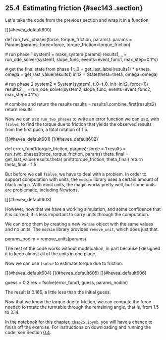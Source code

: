 ﻿25.4  Estimating friction {#sec143 .section}
-------------------------

Let's take the code from the previous section and wrap it in a function.

[]{#hevea_default600}

def run\_two\_phases(force, torque\_friction, params): params =
Params(params, force=force, torque\_friction=torque\_friction)

\# run phase 1 system1 = make\_system(params) results1, \_ =
run\_ode\_solver(system1, slope\_func, events=event\_func1,
max\_step=0.1\*s)

\# get the final state from phase 1 t\_0 = get\_last\_label(results1) \*
s theta, omega = get\_last\_value(results1) init2 = State(theta=theta,
omega=omega)

\# run phase 2 system2 = System(system1, t\_0=t\_0, init=init2, force=0)
results2, \_ = run\_ode\_solver(system2, slope\_func,
events=event\_func2, max\_step=0.1\*s)

\# combine and return the results results =
results1.combine\_first(results2) return results

Now we can use `run_two_phases` to write an error function we can use,
with `fsolve`, to find the torque due to friction that yields the
observed results from the first push, a total rotation of 1.5.

[]{#hevea_default601} []{#hevea_default602}

def error\_func1(torque\_friction, params): force = 1 results =
run\_two\_phases(force, torque\_friction, params) theta\_final =
get\_last\_value(results.theta) print(torque\_friction, theta\_final)
return theta\_final - 1.5

But before we call `fsolve`, we have to deal with a problem. In order to
support computation with units, the `modsim` library uses a certain
amount of black magic. With most units, the magic works pretty well, but
some units are problematic, including Newtons.

[]{#hevea_default603}

However, now that we have a working simulation, and some confidence that
it is correct, it is less important to carry units through the
computation.

We can drop them by creating a new `Params` object with the same values
and no units. The `modsim` library provides `remove_unit`, which does
just that.

params\_nodim = remove\_units(params)

The rest of the code works without modification, in part because I
designed it to keep almost all of the units in one place.

Now we can use `fsolve` to estimate torque due to friction.

[]{#hevea_default604} []{#hevea_default605} []{#hevea_default606}

guess = 0.2 res = fsolve(error\_func1, guess, params\_nodim)

The result is 0.166, a little less than the initial guess.

Now that we know the torque due to friction, we can compute the force
needed to rotate the turntable through the remaining angle, that is,
from 1.5 to 3.14.

In the notebook for this chapter, `chap25.ipynb`, you will have a chance
to finish off the exercise. For instructions on downloading and running
the code, see Section [0.4](#code).
